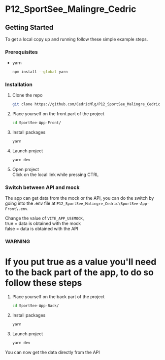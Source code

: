 # P12_SportSee_Malingre_Cedric

<!-- GETTING STARTED -->
## Getting Started

To get a local copy up and running follow these simple example steps.

### Prerequisites

* yarn
  ```sh
  npm install --global yarn
  ```

### Installation

1. Clone the repo
   ```sh
   git clone https://github.com/CedricMlg/P12_SportSee_Malingre_Cedric
   ```
2. Place yourself on the front part of the project
   ```sh
   cd SportSee-App-Front/
   ```
3. Install packages
   ```sh
   yarn
   ```
4. Launch project
   ```js
   yarn dev
   ```
5. Open project 
   <br />
   Click on the local link while pressing CTRL
   
### Switch between API and mock
   
The app can get data from the mock or the API, you can do the switch by going into the .env file at `P12_SportSee_Malingre_Cedric\SportSee-App-Front\.env`.

Change the value of `VITE_APP_USEMOCK`, 
    <br />
    true = data is obtained with the mock
    <br />
    false = data is obtained with the API
    
### WARNING
# If you put true as a value you'll need to the back part of the app, to do so follow these steps

1. Place yourself on the back part of the project
   ```sh
   cd SportSee-App-Back/
   ```
3. Install packages
   ```sh
   yarn
   ```
4. Launch project
   ```js
   yarn dev
   ```
   
You can now get the data directly from the API
